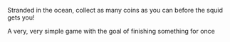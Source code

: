 
Stranded in the ocean, collect as many coins as you can before the squid gets you!

A very, very simple game with the goal of finishing something for once
